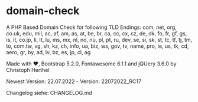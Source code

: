 # domain-check
A PHP Based Domain Check for following TLD Endings:
com, net, org, co.uk, edu, mil, ac, af, am, as, at, be, br, ca, cc, cx, cz, de, dk, fo, fr, gf, gs, is, it, co.jp, li, lt, lu, ms, mx, nl, no, nu, pl, pt, ru, dev, se, si, sk, st, tc, tf, tj, tm, to, com.tw, vg, sh, kz, ch, info, ua, biz, ws, gov, tv, name, pro, ie, us, tk, cd, aero, gr, by, ad, lv, bz, es, jp, cl, ag

Made with ♥, Bootstrap 5.2.0, Fontawesome 6.1.1 and jQUery 3.6.0 by Christoph Herthel

Newest Version: 22.07.2022 - Version: 22072022_RC17

Changelog siehe: CHANGELOG.md
